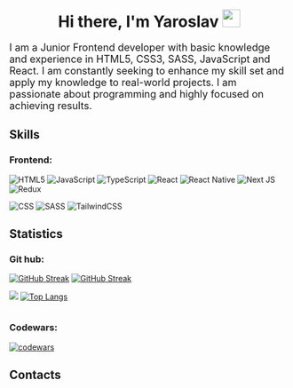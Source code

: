 <h1 align="center">
  Hi there, I'm Yaroslav
  <img src="https://github.com/blackcater/blackcater/raw/main/images/Hi.gif" height="32" />
</h1>
<p style="font-size: 18px">
  I am a Junior Frontend developer with basic knowledge and experience in HTML5, CSS3, SASS,
  JavaScript and React. I am constantly seeking to enhance my skill set and apply my knowledge to
  real-world projects. I am passionate about programming and highly focused on achieving results.
</p>
<h2>Skills</h2>

<h3>Frontend:</h3>

![HTML5](https://img.shields.io/badge/html5-%23E34F26.svg?style=for-the-badge&logo=html5&logoColor=white)
![JavaScript](https://img.shields.io/badge/javascript-%23323330.svg?style=for-the-badge&logo=javascript&logoColor=%23F7DF1E)
![TypeScript](https://img.shields.io/badge/typescript-%23007ACC.svg?style=for-the-badge&logo=typescript&logoColor=white)
![React](https://img.shields.io/badge/react-%2320232a.svg?style=for-the-badge&logo=react&logoColor=%2361DAFB)
![React Native](https://img.shields.io/badge/react_native-%2320232a.svg?style=for-the-badge&logo=react&logoColor=%2361DAFB)
![Next JS](https://img.shields.io/badge/Next-black?style=for-the-badge&logo=next.js&logoColor=white)
![Redux](https://img.shields.io/badge/redux-%23593d88.svg?style=for-the-badge&logo=redux&logoColor=white)

![CSS](https://img.shields.io/badge/CSS3-1572B6?style=for-the-badge&logo=css3&logoColor=white)
![SASS](https://img.shields.io/badge/SASS-hotpink.svg?style=for-the-badge&logo=SASS&logoColor=white)
![TailwindCSS](https://img.shields.io/badge/tailwindcss-%2338B2AC.svg?style=for-the-badge&logo=tailwind-css&logoColor=white)

<h2>Statistics</h2>

<h3>Git hub:</h3>

<a href="https://git.io/streak-stats"><img src="https://github-readme-stats.vercel.app/api?username=yarzik7&theme=tokyonight&border_radius=10&card_width=400" alt="GitHub Streak" /></a>
<a href="https://git.io/streak-stats"><img src="https://streak-stats.demolab.com?user=yarzik7&theme=tokyonight&border_radius=10&locale=en&card_width=400" alt="GitHub Streak" /></a>

![](https://github-profile-summary-cards.vercel.app/api/cards/productive-time?username=yarzik7&theme=tokyonight)
[![Top Langs](https://github-readme-stats.vercel.app/api/top-langs/?username=yarzik7&layout=compact)](https://github.com/anuraghazra/github-readme-stats)

<img src="https://komarev.com/ghpvc/?username=Yarzik7&style=flat-square&color=blue" alt=""/>

<h3>Codewars:</h3>

[![codewars](https://www.codewars.com/users/Yarzik7/badges/large)](https://www.codewars.com/users/Yarzik7)

<h2>Contacts</h2>
